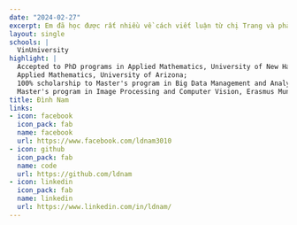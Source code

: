 ```yaml
---
date: "2024-02-27"
excerpt: Em đã học được rất nhiều về cách viết luận từ chị Trang và phải viết đi viết lại hơn chục lần để có thể có bài viết hoàn chỉnh nhất. Em đã biết cách làm nổi bật những dự án mình làm và các chương trình thực tập em đã tham gia thông qua bài luận, và làm sao để tránh viết dài, dai, dở. Tính cá nhân trong bài viết của em được nâng lên một tầm cao mới, và lần đầu em hiểu được giá trị của những thành tích mình đạt được ở vị trí nào.
layout: single
schools: |
  VinUniversity
highlight: |
  Accepted to PhD programs in Applied Mathematics, University of New Hampshire and
  Applied Mathematics, University of Arizona;
  100% scholarship to Master's program in Big Data Management and Analysis and
  Master's program in Image Processing and Computer Vision, Erasmus Mundus
title: Đình Nam 
links:
- icon: facebook
  icon_pack: fab
  name: facebook
  url: https://www.facebook.com/ldnam3010
- icon: github
  icon_pack: fab
  name: code
  url: https://github.com/ldnam
- icon: linkedin
  icon_pack: fab
  name: linkedin
  url: https://www.linkedin.com/in/ldnam/
---
```

